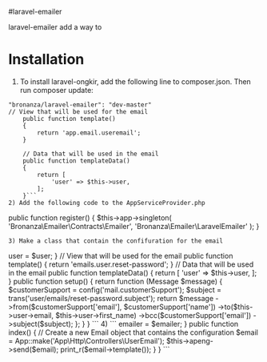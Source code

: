 #laravel-emailer

laravel-emailer add a way to 

# Installation 
1) To install laravel-ongkir, add the following line to composer.json. Then run composer update:
```
"bronanza/laravel-emailer": "dev-master"
// View that will be used for the email
    public function template()
    {
        return 'app.email.useremail';
    }

    // Data that will be used in the email
    public function templateData()
    {
        return [
            'user' => $this->user,
        ];
    }```
2) Add the following code to the AppServiceProvider.php

```
public function register()
{
    $this->app->singleton(
        'Bronanza\Emailer\Contracts\Emailer',
        'Bronanza\Emailer\LaravelEmailer'
    );
}
```
3) Make a class that contain the confifuration for the email

```
<?php

use Tests\Models\User;
use Tests\Emails\
use Illuminate\Mail\Message;

class ResetPasswordEmail implements Email
{
    protected $user;
    
    public function __construct(User $user)
    {
        $this->user = $user;
    }
    
    // View that will be used for the email
    public function template()
    {
        return 'emails.user.reset-password';
    }
    
    // Data that will be used in the email
    public function templateData()
    {
        return [
            'user' => $this->user,
        ];
    }

    public function setup()
    {
        return function (Message $message) {
            $customerSupport = config('mail.customerSupport');
            $subject = trans('user/emails/reset-password.subject');

            return $message
                ->from($customerSupport['email'], $customerSupport['name'])
                ->to($this->user->email, $this->user->first_name)
                ->bcc($customerSupport['email'])
                ->subject($subject);
        };
    }
}
```

4) 

```
<?php

namespace App\Http\Controllers;

use App;
use App\User;
use App\Http\Controllers\Controller;
use Bronanza\Emailer\Contracts\Emailer;
use App\Http\Http\Controller\UserEmail;

class SendEmail
{

    protected $emailer;
    /** 
    *    instantite the emailer interface
    **/
    public function __construct(Emailer $emailer)
    {
        $this->emailer = $emailer;
    }


    public function index()
    {
        // Create a new Email object that contains the configuration
        $email = App::make('App\Http\Controllers\UserEmail');

        $this->apeng->send($email);
        print_r($email->template());
    }
}
```
